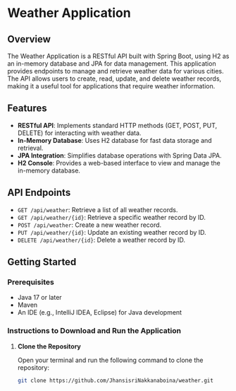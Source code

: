 # Weather Application

## Overview

The Weather Application is a RESTful API built with Spring Boot, using H2 as an in-memory database and JPA for data management. This application provides endpoints to manage and retrieve weather data for various cities. The API allows users to create, read, update, and delete weather records, making it a useful tool for applications that require weather information.

## Features

- **RESTful API**: Implements standard HTTP methods (GET, POST, PUT, DELETE) for interacting with weather data.
- **In-Memory Database**: Uses H2 database for fast data storage and retrieval.
- **JPA Integration**: Simplifies database operations with Spring Data JPA.
- **H2 Console**: Provides a web-based interface to view and manage the in-memory database.

## API Endpoints

- `GET /api/weather`: Retrieve a list of all weather records.
- `GET /api/weather/{id}`: Retrieve a specific weather record by ID.
- `POST /api/weather`: Create a new weather record.
- `PUT /api/weather/{id}`: Update an existing weather record by ID.
- `DELETE /api/weather/{id}`: Delete a weather record by ID.

## Getting Started

### Prerequisites

- Java 17 or later
- Maven
- An IDE (e.g., IntelliJ IDEA, Eclipse) for Java development

### Instructions to Download and Run the Application

1. **Clone the Repository**

   Open your terminal and run the following command to clone the repository:

   ```bash
   git clone https://github.com/JhansisriNakkanaboina/weather.git
